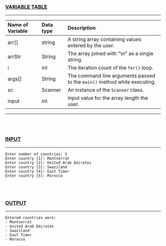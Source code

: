 ### <u>VARIABLE TABLE</u>
---
| Name of Variable | Data type | Description
|:---              |:---       |:---
|arr[]             |string     |A string array containing values entered by the user.
|arrStr            |String     |The array joined with "\n" as a single string.
|i                 |int        |The iteration count of the `for()` loop.
|args[]            |String     |The command line arguments passed to the `main()` method while executing.
|sc                |Scanner    |An instance of the `Scanner` class.
|input             |int        |Input value for the array length the user.
---
<br></br>
### <u>INPUT</u>
---
```
Enter number of countries: 5
Enter country [1]: Montserrat
Enter country [2]: United Arab Emirates
Enter country [3]: Swaziland
Enter country [4]: East Timor
Enter country [5]: Morocco
```
<br></br>
### <u>OUTPUT</u>
---
```
Entered countries were:
- Montserrat
- United Arab Emirates
- Swaziland
- East Timor
- Morocco
```